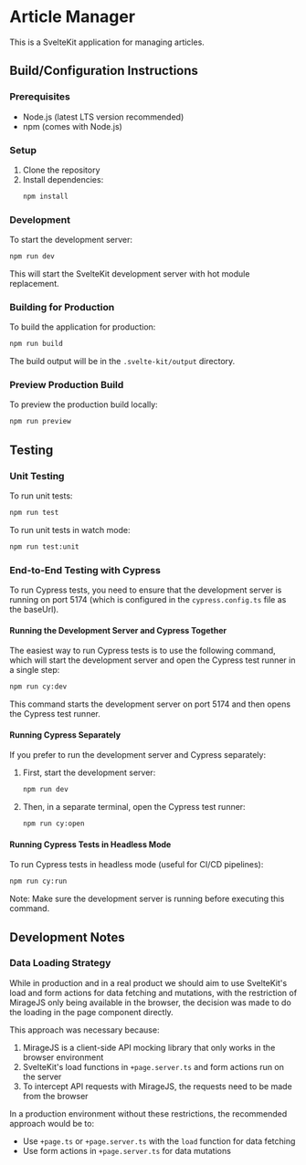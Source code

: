 # Article Manager

This is a SvelteKit application for managing articles.

## Build/Configuration Instructions

### Prerequisites

- Node.js (latest LTS version recommended)
- npm (comes with Node.js)

### Setup

1. Clone the repository
2. Install dependencies:
   ```bash
   npm install
   ```

### Development

To start the development server:

```bash
npm run dev
```

This will start the SvelteKit development server with hot module replacement.

### Building for Production

To build the application for production:

```bash
npm run build
```

The build output will be in the `.svelte-kit/output` directory.

### Preview Production Build

To preview the production build locally:

```bash
npm run preview
```

## Testing

### Unit Testing

To run unit tests:

```bash
npm run test
```

To run unit tests in watch mode:

```bash
npm run test:unit
```

### End-to-End Testing with Cypress

To run Cypress tests, you need to ensure that the development server is running on port 5174 (which is configured in the `cypress.config.ts` file as the baseUrl).

#### Running the Development Server and Cypress Together

The easiest way to run Cypress tests is to use the following command, which will start the development server and open the Cypress test runner in a single step:

```bash
npm run cy:dev
```

This command starts the development server on port 5174 and then opens the Cypress test runner.

#### Running Cypress Separately

If you prefer to run the development server and Cypress separately:

1. First, start the development server:

   ```bash
   npm run dev
   ```

2. Then, in a separate terminal, open the Cypress test runner:
   ```bash
   npm run cy:open
   ```

#### Running Cypress Tests in Headless Mode

To run Cypress tests in headless mode (useful for CI/CD pipelines):

```bash
npm run cy:run
```

Note: Make sure the development server is running before executing this command.

## Development Notes

### Data Loading Strategy

While in production and in a real product we should aim to use SvelteKit's load and form actions for data fetching and mutations, with the restriction of MirageJS only being available in the browser, the decision was made to do the loading in the page component directly.

This approach was necessary because:

1. MirageJS is a client-side API mocking library that only works in the browser environment
2. SvelteKit's load functions in `+page.server.ts` and form actions run on the server
3. To intercept API requests with MirageJS, the requests need to be made from the browser

In a production environment without these restrictions, the recommended approach would be to:

- Use `+page.ts` or `+page.server.ts` with the `load` function for data fetching
- Use form actions in `+page.server.ts` for data mutations
